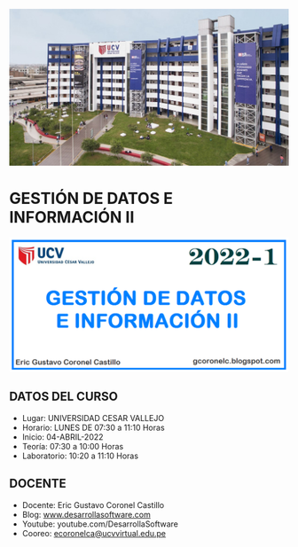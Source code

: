 ![GESTIÓN DE DATOS E INFORMACIÓN II](https://raw.githubusercontent.com/gcoronelc/UCV_GDEI-II_202201-A1/master/img/portada.png)

#  GESTIÓN DE DATOS E INFORMACIÓN II


![GESTIÓN DE DATOS E INFORMACIÓN II](https://raw.githubusercontent.com/gcoronelc/UCV_GDEI-II_202201-A1/master/img/curso.png)


## DATOS DEL CURSO

- Lugar: UNIVERSIDAD CESAR VALLEJO
- Horario: LUNES DE 07:30 a 11:10 Horas
- Inicio: 04-ABRIL-2022
- Teoría: 07:30 a 10:00 Horas
- Laboratorio: 10:20 a 11:10 Horas


## DOCENTE

- Docente: Eric Gustavo Coronel Castillo
- Blog: www.desarrollasoftware.com
- Youtube: youtube.com/DesarrollaSoftware
- Cooreo: ecoronelca@ucvvirtual.edu.pe





